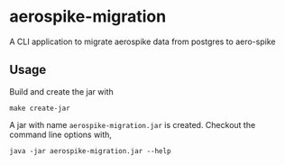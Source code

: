 # aerospike-migration

A CLI application to migrate aerospike data from postgres to aero-spike

## Usage

Build and create the jar with

```
make create-jar
```

A jar with name `aerospike-migration.jar` is created. Checkout the command line options with,

```
java -jar aerospike-migration.jar --help
```
